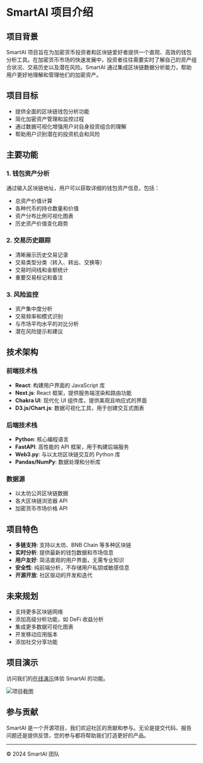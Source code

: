 # SmartAI 项目介绍

## 项目背景

SmartAI 项目旨在为加密货币投资者和区块链爱好者提供一个直观、高效的钱包分析工具。在加密货币市场的快速发展中，投资者往往需要实时了解自己的资产组合状况、交易历史以及潜在风险。SmartAI 通过集成区块链数据分析能力，帮助用户更好地理解和管理他们的加密资产。

## 项目目标

- 提供全面的区块链钱包分析功能
- 简化加密资产管理和监控过程
- 通过数据可视化增强用户对自身投资组合的理解
- 帮助用户识别潜在的投资机会和风险

## 主要功能

### 1. 钱包资产分析

通过输入区块链地址，用户可以获取详细的钱包资产信息，包括：

- 总资产价值计算
- 各种代币的持仓数量和价值
- 资产分布比例可视化图表
- 历史资产价值变化趋势

### 2. 交易历史跟踪

- 清晰展示历史交易记录
- 交易类型分类（转入、转出、交换等）
- 交易时间线和金额统计
- 重要交易标记和备注

### 3. 风险监控

- 资产集中度分析
- 交易频率和模式识别
- 与市场平均水平的对比分析
- 潜在风险提示和建议

## 技术架构

### 前端技术栈

- **React**: 构建用户界面的 JavaScript 库
- **Next.js**: React 框架，提供服务端渲染和路由功能
- **Chakra UI**: 现代化 UI 组件库，提供美观且响应式的界面
- **D3.js/Chart.js**: 数据可视化工具，用于创建交互式图表

### 后端技术栈

- **Python**: 核心编程语言
- **FastAPI**: 高性能的 API 框架，用于构建后端服务
- **Web3.py**: 与以太坊区块链交互的 Python 库
- **Pandas/NumPy**: 数据处理和分析库

### 数据源

- 以太坊公共区块链数据
- 各大区块链浏览器 API
- 加密货币市场价格 API

## 项目特色

- **多链支持**: 支持以太坊、BNB Chain 等多种区块链
- **实时分析**: 提供最新的钱包数据和市场信息
- **用户友好**: 简洁直观的用户界面，无需专业知识
- **安全性**: 纯前端分析，不存储用户私钥或敏感信息
- **开源开放**: 社区驱动的开发和迭代

## 未来规划

- 支持更多区块链网络
- 添加高级分析功能，如 DeFi 收益分析
- 集成更多数据可视化图表
- 开发移动应用版本
- 添加社交分享功能

## 项目演示

访问我们的[在线演示](https://yourwebsite.com/demo)体验 SmartAI 的功能。

![项目截图](https://example.com/smartai-screenshot.png)

## 参与贡献

SmartAI 是一个开源项目，我们欢迎社区的贡献和参与。无论是提交代码、报告问题还是提供反馈，您的参与都将帮助我们打造更好的产品。

---

© 2024 SmartAI 团队
